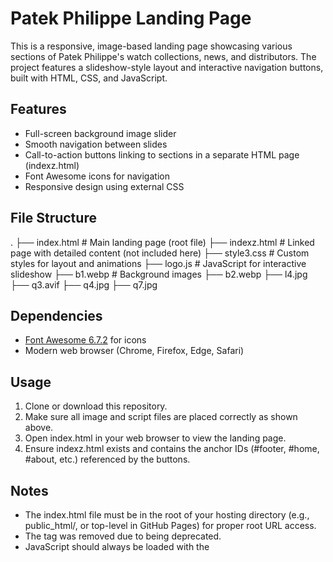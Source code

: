 
# Patek Philippe Landing Page

This is a responsive, image-based landing page showcasing various sections of Patek Philippe's watch collections, news, and distributors. The project features a slideshow-style layout and interactive navigation buttons, built with HTML, CSS, and JavaScript.

## Features

- Full-screen background image slider
- Smooth navigation between slides
- Call-to-action buttons linking to sections in a separate HTML page (indexz.html)
- Font Awesome icons for navigation
- Responsive design using external CSS

## File Structure

.
├── index.html           # Main landing page (root file)
├── indexz.html          # Linked page with detailed content (not included here)
├── style3.css           # Custom styles for layout and animations
├── logo.js              # JavaScript for interactive slideshow
├── b1.webp              # Background images
├── b2.webp
├── l4.jpg
├── q3.avif
├── q4.jpg
├── q7.jpg

## Dependencies

- [Font Awesome 6.7.2](https://cdnjs.com/libraries/font-awesome) for icons
- Modern web browser (Chrome, Firefox, Edge, Safari)

## Usage

1. Clone or download this repository.
2. Make sure all image and script files are placed correctly as shown above.
3. Open index.html in your web browser to view the landing page.
4. Ensure indexz.html exists and contains the anchor IDs (#footer, #home, #about, etc.) referenced by the buttons.

## Notes

- The index.html file must be in the root of your hosting directory (e.g., public_html/, or top-level in GitHub Pages) for proper root URL access.
- The <link rel="import"> tag was removed due to being deprecated.
- JavaScript should always be loaded with the <script> tag, not <link>.

## License

This project is for educational and demo purposes only. All brand names and images are the property of their respective owners.


⸻

Let me know if you want to include setup steps for hosting (e.g., GitHub Pages or Netlify) or expand this with the actual indexz.html content.
